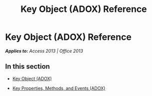 ﻿---
title: Key Object (ADOX) Reference
TOCTitle: Key Object (ADOX)
ms:assetid: 7bb344df-182f-43fc-847e-1b40098bd1f7
ms:mtpsurl: https://msdn.microsoft.com/en-us/library/JJ249514(v=office.15)
ms:contentKeyID: 48545818
ms.date: 09/18/2015
mtps_version: v=office.15
---

# Key Object (ADOX) Reference


_**Applies to:** Access 2013 | Office 2013_

## In this section

  - [Key Object (ADOX)](key-object-adox.md)

  - [Key Properties, Methods, and Events (ADOX)](key-properties-methods-and-events-adox.md)

